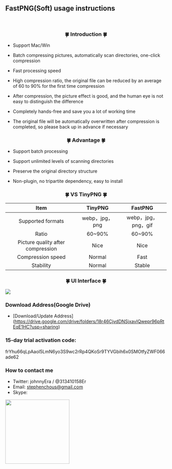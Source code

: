 
## FastPNG(Soft) usage instructions
<br>

<!-- ### FastPNG-Mac/Win  -->

### <center><green>🍀 Introduction 🍀</center>
<!-- - <p><green>本产品是基于本店另一款同类TinyPNG压缩产品改造而来，详细对比可见下方产品对比 -->
<!-- - <p>大批量压缩图片，自动扫描目录，一键压缩
- <p>处理速度快
- <p>压缩率高，原始文件首次压缩平均可减少60~90%
- <p>压缩后图片效果佳，人眼不易区分差别
- <p>彻底解放双手，节省您大量工作时间
- <p>支持Mac/Win -->
- <p>Support Mac/Win
- <p>Batch compressing pictures, automatically scan directories, one-click compression
- <p>Fast processing speed
- <p>High compression ratio, the original file can be reduced by an average of 60 to 90% for the first time compression
- <p>After compression, the picture effect is good, and the human eye is not easy to distinguish the difference
- <p>Completely hands-free and save you a lot of working time
- <p>The original file will be automatically overwritten after compression is completed, so please back up in advance if necessary

### <center><green>🍀 Advantage 🍀</center>
- <p>Support batch processing
- <p>Support unlimited levels of scanning directories
- <p>Preserve the original directory structure
- <p>Non-plugin, no tripartite dependency, easy to install
<!-- - <p>支持批量处理
- <p>支持无限层级扫描目录
- <p>保留原目录结构
- <p>非插件，无三方依赖，安装简易 -->

### <center><green>🍀 VS TinyPNG 🍀</center>
<div class="center">

|               Item                |    TinyPNG     |       FastPNG       |
| :-------------------------------: | :------------: | :-----------------: |
|         Supported formats         | webp，jpg，png | webp，jpg，png，gif |
|               Ratio               |     60~90%     |       60~90%        |
| Picture quality after compression |      Nice      |        Nice         |
|         Compression speed         |     Normal     |        Fast         |
|             Stability             |     Normal     |       Stable        |

</div>

### <center><green>🍀 UI Interface 🍀</center>
![](https://jasonmin.github.io/newsky/assets/locpr/locpr_ui.png)

### <green> Download Address(Google Drive)
- [Download/Update Address] (https://drive.google.com/drive/folders/18r46CjvdDNSjxavIQwepr96pRtEqE1HC?usp=sharing)

### <green>15-day trial activation code:
<g>frYhu66qLpAaol5LmN6yo3S9wc2rRp4QKoSr9TYVGbih6x0SMOtfyZWF066ade62

### <green>How to contact me
- Twitter: johnnyEra / @313410158Er
- Email: stephenchous@gmail.com    
- Skype:    
<img src="https://jasonmin.github.io/newsky/assets/skype/qr.jpg" width="200">
<!-- ![](https://jasonmin.github.io/newsky/assets/skype/qr.jpg 200x200) -->

<head>
    <link rel="stylesheet" type="text/css" href="../style/style.css">
</head>